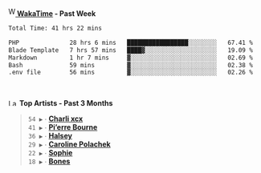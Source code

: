 <img src="https://github.com/dxnter/dxnter/assets/17434202/67b21fa4-d36d-46f9-9dec-f23d976b00ef" alt="WakaTime Logo" width="14" height="18"/><a href="https://wakatime.com/@dxnter" target="_blank"><strong> WakaTime</strong></a><strong> - Past Week</strong>

<!--START_SECTION:waka-->

```txt
Total Time: 41 hrs 22 mins

PHP              28 hrs 6 mins   █████████████████░░░░░░░░   67.41 %
Blade Template   7 hrs 57 mins   ████▓░░░░░░░░░░░░░░░░░░░░   19.09 %
Markdown         1 hr 7 mins     ▓░░░░░░░░░░░░░░░░░░░░░░░░   02.69 %
Bash             59 mins         ▓░░░░░░░░░░░░░░░░░░░░░░░░   02.38 %
.env file        56 mins         ▓░░░░░░░░░░░░░░░░░░░░░░░░   02.26 %
```

<!--END_SECTION:waka-->

<br/>

<!--START_LASTFM_ARTISTS:{"period": "3month", "rows": 6}-->
<a href="https://last.fm" target="_blank"><img src="https://user-images.githubusercontent.com/17434202/215290617-e793598d-d7c9-428f-9975-156db1ba89cc.svg" alt="Last.fm Logo" width="18" height="13"/></a> **Top Artists - Past 3 Months**

> `54 ▶️` ∙ **[Charli xcx](https://www.last.fm/music/Charli+xcx)**<br/>
> `41 ▶️` ∙ **[Pi’erre Bourne](https://www.last.fm/music/Pi%E2%80%99erre+Bourne)**<br/>
> `36 ▶️` ∙ **[Halsey](https://www.last.fm/music/Halsey)**<br/>
> `29 ▶️` ∙ **[Caroline Polachek](https://www.last.fm/music/Caroline+Polachek)**<br/>
> `22 ▶️` ∙ **[Sophie](https://www.last.fm/music/Sophie)**<br/>
> `18 ▶️` ∙ **[Bones](https://www.last.fm/music/Bones)**<br/>
<!--END_LASTFM_ARTISTS-->
